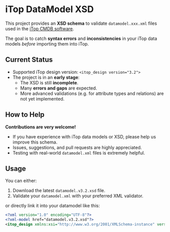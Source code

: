 # iTop DataModel XSD

This project provides an **XSD schema** to validate `datamodel.xxx.xml` files used in the [iTop CMDB software](https://www.combodo.com/itop).

The goal is to catch **syntax errors** and **inconsistencies** in your iTop data models *before* importing them into iTop.

## Current Status

- Supported iTop design version:
  `<itop_design version="3.2">`
- The project is in an **early stage**:
  - The XSD is still **incomplete**.
  - Many **errors and gaps** are expected.
  - More advanced validations (e.g. for attribute types and relations) are not yet implemented.

## How to Help

**Contributions are very welcome!**

- If you have experience with iTop data models or XSD, please help us improve this schema.
- Issues, suggestions, and pull requests are highly appreciated.
- Testing with real-world `datamodel.xml` files is extremely helpful.

## Usage

You can either:

  1. Download the latest `datamodel.v3.2.xsd` file.
  2. Validate your `datamodel.xml` with your preferred XML validator.

or directly link it into your datamodel like this:

```xml
<?xml version="1.0" encoding="UTF-8"?>
<?xml-model href="datamodel.v3.2.xsd"?>
<itop_design xmlns:xsi="http://www.w3.org/2001/XMLSchema-instance" version="3.2">
```

